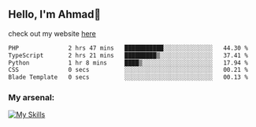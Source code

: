
## Hello, I'm Ahmad👋

check out my website [here](https://ahmadalwi.com/)

<!--START_SECTION:waka-->

```txt
PHP              2 hrs 47 mins   ███████████░░░░░░░░░░░░░░   44.30 %
TypeScript       2 hrs 21 mins   █████████▒░░░░░░░░░░░░░░░   37.41 %
Python           1 hr 8 mins     ████▒░░░░░░░░░░░░░░░░░░░░   17.94 %
CSS              0 secs          ░░░░░░░░░░░░░░░░░░░░░░░░░   00.21 %
Blade Template   0 secs          ░░░░░░░░░░░░░░░░░░░░░░░░░   00.13 %
```

<!--END_SECTION:waka-->

### My arsenal:

[![My Skills](https://skillicons.dev/icons?i=js,ts,py,go,react,nextjs,svelte,nodejs,django,tailwind,html,css,sass,firebase,mongodb,postgres,mysql,redis,git,github,docker,vscode,figma,godot)](https://skillicons.dev)
